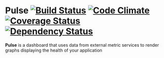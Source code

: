 # Pulse [![Build Status](https://secure.travis-ci.org/intercom/pulse.png?branch=master)](http://travis-ci.org/intercom/pulse) [![Code Climate](https://codeclimate.com/github/intercom/pulse.png)](https://codeclimate.com/github/intercom/pulse) [![Coverage Status](https://img.shields.io/coveralls/intercom/pulse.svg)](https://coveralls.io/r/intercom/pulse?branch=master) [![Dependency Status](https://gemnasium.com/intercom/pulse.png)](https://gemnasium.com/intercom/pulse)

**Pulse** is a dashboard that uses data from external metric services to render graphs displaying the health of your application